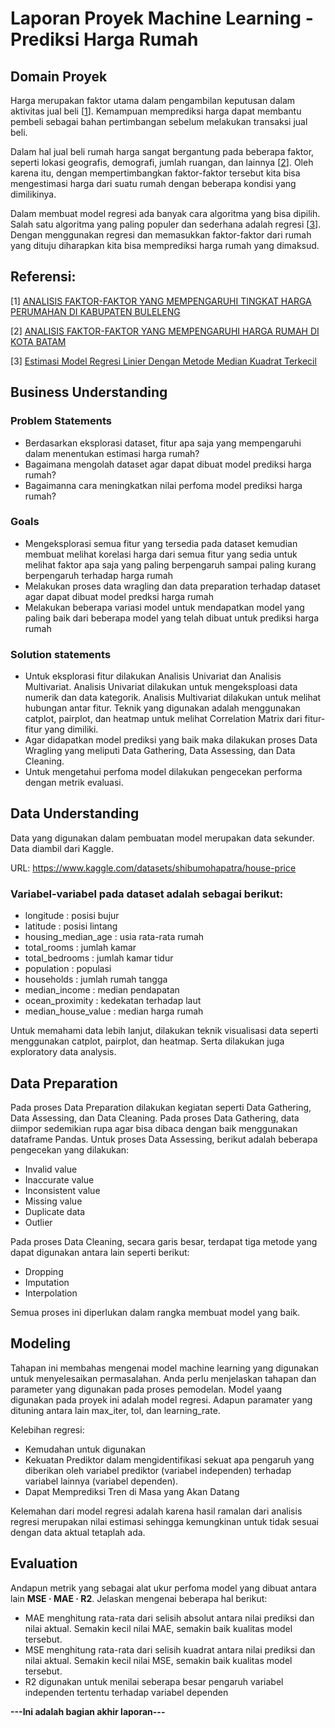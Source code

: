# Laporan Proyek Machine Learning - Prediksi Harga Rumah

## Domain Proyek

Harga merupakan faktor utama dalam pengambilan keputusan dalam aktivitas jual beli [[1](https://ejournal.undiksha.ac.id/index.php/JJPE/article/view/20041/12010)]. Kemampuan memprediksi harga dapat membantu pembeli sebagai bahan pertimbangan sebelum melakukan transaksi jual beli. 

Dalam hal jual beli rumah harga sangat bergantung pada beberapa faktor, seperti lokasi geografis, demografi, jumlah ruangan, dan lainnya [[2](https://journal.stiebpbatam.ac.id/tractare/article/download/66/38)]. Oleh karena itu, dengan mempertimbangkan faktor-faktor tersebut kita bisa mengestimasi harga dari suatu rumah dengan beberapa kondisi yang dimilikinya. 

Dalam membuat model regresi ada banyak cara algoritma yang bisa dipilih. Salah satu algoritma yang paling populer dan sederhana adalah regresi [[3](https://www.neliti.com/id/publications/130812/estimasi-model-regresi-linier-dengan-metode-median-kuadrat-terkecil)]. Dengan menggunakan regresi dan memasukkan faktor-faktor dari rumah yang dituju diharapkan kita bisa memprediksi harga rumah yang dimaksud.
  
## Referensi:
[1] [ANALISIS FAKTOR-FAKTOR YANG MEMPENGARUHI TINGKAT HARGA PERUMAHAN DI KABUPATEN BULELENG](https://ejournal.undiksha.ac.id/index.php/JJPE/article/view/20041/12010) 

[2] [ANALISIS FAKTOR-FAKTOR YANG MEMPENGARUHI HARGA RUMAH DI KOTA BATAM](https://journal.stiebpbatam.ac.id/tractare/article/download/66/38) 

[3] [Estimasi Model Regresi Linier Dengan Metode Median Kuadrat Terkecil](https://www.neliti.com/id/publications/130812/estimasi-model-regresi-linier-dengan-metode-median-kuadrat-terkecil) 

## Business Understanding

### Problem Statements
- Berdasarkan eksplorasi dataset, fitur apa saja yang mempengaruhi dalam menentukan estimasi harga rumah?
- Bagaimana mengolah dataset agar dapat dibuat model prediksi harga rumah?
- Bagaimanna cara meningkatkan nilai perfoma model prediksi harga rumah?

### Goals
- Mengeksplorasi semua fitur yang tersedia pada dataset kemudian membuat melihat korelasi harga dari semua fitur yang sedia untuk melihat faktor apa saja yang paling berpengaruh sampai paling kurang berpengaruh terhadap harga rumah
- Melakukan proses data wragling dan data preparation terhadap dataset agar dapat dibuat model predksi harga rumah
- Melakukan beberapa variasi model untuk mendapatkan model yang paling baik dari beberapa model yang telah dibuat untuk prediksi harga rumah


### Solution statements
- Untuk eksplorasi fitur dilakukan Analisis Univariat dan Analisis Multivariat. Analisis Univariat dilakukan untuk mengeksploasi data numerik dan data kategorik. Analisis Multivariat dilakukan untuk melihat hubungan antar fitur. Teknik yang digunakan adalah menggunakan catplot, pairplot, dan heatmap untuk melihat Correlation Matrix dari fitur-fitur yang dimiliki.
- Agar didapatkan model prediksi yang baik maka dilakukan proses Data Wragling yang meliputi Data Gathering, Data Assessing, dan Data Cleaning.
- Untuk mengetahui perfoma model dilakukan pengecekan performa dengan metrik evaluasi.

## Data Understanding
Data yang digunakan dalam pembuatan model merupakan data sekunder. Data diambil dari Kaggle. 

URL: https://www.kaggle.com/datasets/shibumohapatra/house-price

### Variabel-variabel pada dataset adalah sebagai berikut:
- longitude : posisi bujur
- latitude : posisi lintang
- housing_median_age : usia rata-rata rumah
- total_rooms : jumlah kamar
- total_bedrooms : jumlah kamar tidur
- population : populasi
- households : jumlah rumah tangga
- median_income : median pendapatan
- ocean_proximity : kedekatan terhadap laut
- median_house_value : median harga rumah

Untuk memahami data lebih lanjut, dilakukan teknik visualisasi data seperti menggunakan catplot, pairplot, dan heatmap. Serta dilakukan juga exploratory data analysis.

## Data Preparation
Pada proses Data Preparation dilakukan kegiatan seperti Data Gathering, Data Assessing, dan Data Cleaning.
Pada proses Data Gathering, data diimpor sedemikian rupa agar bisa dibaca dengan baik menggunakan dataframe Pandas.
Untuk proses Data Assessing, berikut adalah beberapa pengecekan yang dilakukan:
- Invalid value
- Inaccurate value
- Inconsistent value
- Missing value
- Duplicate data
- Outlier
 
Pada proses Data Cleaning, secara garis besar, terdapat tiga metode yang dapat digunakan antara lain seperti berikut:
- Dropping
- Imputation
- Interpolation
 
Semua proses ini diperlukan dalam rangka membuat model yang baik.

## Modeling
Tahapan ini membahas mengenai model machine learning yang digunakan untuk menyelesaikan permasalahan. Anda perlu menjelaskan tahapan dan parameter yang digunakan pada proses pemodelan.
Model yaang digunakan pada proyek ini adalah model regresi. Adapun paramater yang dituning antara lain max_iter, tol, dan learning_rate.

Kelebihan regresi:
- Kemudahan untuk digunakan
- Kekuatan Prediktor dalam mengidentifikasi sekuat apa pengaruh yang diberikan oleh variabel prediktor (variabel independen) terhadap variabel lainnya (variabel dependen).
- Dapat Memprediksi Tren di Masa yang Akan Datang

Kelemahan dari model regresi adalah karena hasil ramalan dari analisis regresi merupakan nilai estimasi sehingga kemungkinan untuk tidak sesuai dengan data aktual tetaplah ada.

## Evaluation
Andapun metrik yang sebagai alat ukur perfoma model yang dibuat antara lain **MSE · MAE · R2**. Jelaskan mengenai beberapa hal berikut:
- MAE menghitung rata-rata dari selisih absolut antara nilai prediksi dan nilai aktual. Semakin kecil nilai MAE, semakin baik kualitas model tersebut.
- MSE menghitung rata-rata dari selisih kuadrat antara nilai prediksi dan nilai aktual. Semakin kecil nilai MSE, semakin baik kualitas model tersebut.
- R2 digunakan untuk menilai seberapa besar pengaruh variabel independen tertentu terhadap variabel dependen

**---Ini adalah bagian akhir laporan---**
